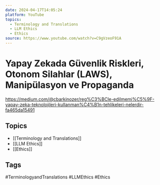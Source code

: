 ```yaml
---
date: 2024-04-17T14:05:24
platform: YouTube
topics:
  - Terminology and Translations
  - LLM Ethics
  - Ethics
source: https://www.youtube.com/watch?v=C9gVzeoF91A
---
```

# Yapay Zekada Güvenlik Riskleri, Otonom Silahlar (LAWS), Manipülasyon ve Propaganda

https://medium.com/@cbarkinozer/reg%C3%BCle-edilmemi%C5%9F-yapay-zeka-teknolojileri-kullanman%C4%B1n-tehlikeleri-nelerdir-fa465da15491

## Topics
- [[Terminology and Translations]]
- [[LLM Ethics]]
- [[Ethics]]

## Tags
#TerminologyandTranslations #LLMEthics #Ethics